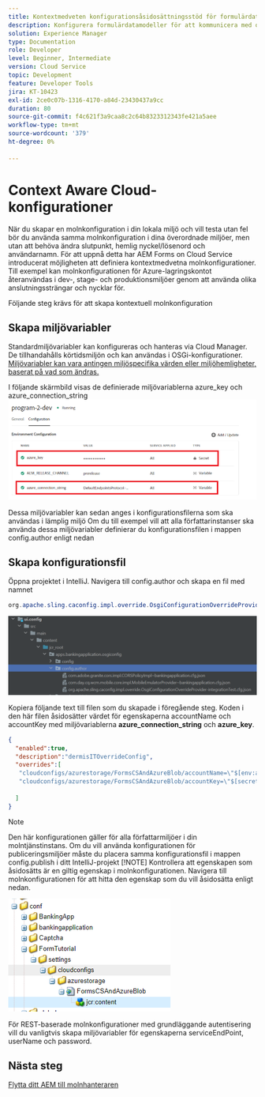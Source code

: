 ```yaml
---
title: Kontextmedveten konfigurationsåsidosättningsstöd för formulärdatamodell
description: Konfigurera formulärdatamodeller för att kommunicera med olika slutpunkter baserat på miljöer.
solution: Experience Manager
type: Documentation
role: Developer
level: Beginner, Intermediate
version: Cloud Service
topic: Development
feature: Developer Tools
jira: KT-10423
exl-id: 2ce0c07b-1316-4170-a84d-23430437a9cc
duration: 80
source-git-commit: f4c621f3a9caa8c2c64b8323312343fe421a5aee
workflow-type: tm+mt
source-wordcount: '379'
ht-degree: 0%

---
```


# Context Aware Cloud-konfigurationer

När du skapar en molnkonfiguration i din lokala miljö och vill testa utan fel bör du använda samma molnkonfiguration i dina överordnade miljöer, men utan att behöva ändra slutpunkt, hemlig nyckel/lösenord och användarnamn. För att uppnå detta har AEM Forms on Cloud Service introducerat möjligheten att definiera kontextmedvetna molnkonfigurationer.
Till exempel kan molnkonfigurationen för Azure-lagringskontot återanvändas i dev-, stage- och produktionsmiljöer genom att använda olika anslutningssträngar och nycklar för.

Följande steg krävs för att skapa kontextuell molnkonfiguration

## Skapa miljövariabler

Standardmiljövariabler kan konfigureras och hanteras via Cloud Manager. De tillhandahålls körtidsmiljön och kan användas i OSGi-konfigurationer. [Miljövariabler kan vara antingen miljöspecifika värden eller miljöhemligheter, baserat på vad som ändras.](https://experienceleague.adobe.com/docs/experience-manager-cloud-service/content/implementing/using-cloud-manager/environment-variables.html?lang=en)



I följande skärmbild visas de definierade miljövariablerna azure_key och azure_connection_string
![environment_variables](assets/environment-variables.png)

Dessa miljövariabler kan sedan anges i konfigurationsfilerna som ska användas i lämplig miljö
Om du till exempel vill att alla författarinstanser ska använda dessa miljövariabler definierar du konfigurationsfilen i mappen config.author enligt nedan

## Skapa konfigurationsfil

Öppna projektet i IntelliJ. Navigera till config.author och skapa en fil med namnet

```java
org.apache.sling.caconfig.impl.override.OsgiConfigurationOverrideProvider-integrationTest.cfg.json
```

![config.author](assets/config-author.png)

Kopiera följande text till filen som du skapade i föregående steg. Koden i den här filen åsidosätter värdet för egenskaperna accountName och accountKey med miljövariablerna **azure_connection_string** och **azure_key**.

```json
{
  "enabled":true,
  "description":"dermisITOverrideConfig",
  "overrides":[
   "cloudconfigs/azurestorage/FormsCSAndAzureBlob/accountName=\"$[env:azure_connection_string]\"",
   "cloudconfigs/azurestorage/FormsCSAndAzureBlob/accountKey=\"$[secret:azure_key]\""

  ]
}
```

>[!NOTE]
>
>Den här konfigurationen gäller för alla författarmiljöer i din molntjänstinstans. Om du vill använda konfigurationen för publiceringsmiljöer måste du placera samma konfigurationsfil i mappen config.publish i ditt IntelliJ-projekt
>[!NOTE]
> Kontrollera att egenskapen som åsidosätts är en giltig egenskap i molnkonfigurationen. Navigera till molnkonfigurationen för att hitta den egenskap som du vill åsidosätta enligt nedan.

![cloud-config-property](assets/cloud-config-properties.png)

För REST-baserade molnkonfigurationer med grundläggande autentisering vill du vanligtvis skapa miljövariabler för egenskaperna serviceEndPoint, userName och password.

## Nästa steg

[Flytta ditt AEM till molnhanteraren](./push-project-to-cloud-manager-git.md)
